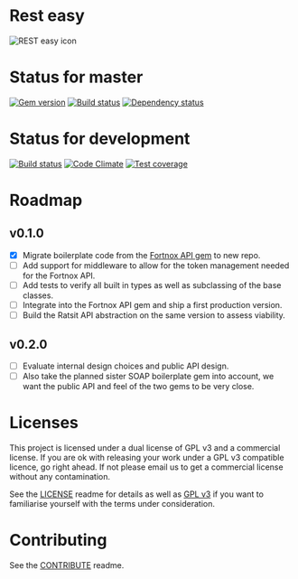 # Rest easy

![REST easy icon](https://avatars3.githubusercontent.com/t/2709673)

# Status for master

[![Gem version](https://img.shields.io/gem/v/rest-easy.svg?style=flat-square)](https://rubygems.org/gems/rest-easy)
[![Build status](https://img.shields.io/travis/accodeing/rest-easy/master.svg?style=flat-square)](https://travis-ci.org/accodeing/rest-easy)
[![Dependency status](https://img.shields.io/gemnasium/accodeing/rest-easy.svg?style=flat-square)](https://gemnasium.com/accodeing/rest-easy)

# Status for development

[![Build status](https://img.shields.io/travis/accodeing/rest-easy/development.svg?style=flat-square)](https://travis-ci.org/accodeing/rest-easy)
[![Code Climate](https://img.shields.io/codeclimate/github/accodeing/rest-easy.svg?style=flat-square)](https://codeclimate.com/github/accodeing/rest-easy)
[![Test coverage](https://img.shields.io/codeclimate/coverage/github/accodeing/rest-easy.svg?style=flat-square)](https://codeclimate.com/github/accodeing/rest-easy/coverage)

# Roadmap

## v0.1.0

* [x] Migrate boilerplate code from the [Fortnox API gem](https://github.com/my-codeworks/fortnox-api) to new repo.
* [ ] Add support for middleware to allow for the token management needed for the Fortnox API.
* [ ] Add tests to verify all built in types as well as subclassing of the base classes.
* [ ] Integrate into the Fortnox API gem and ship a first production version.
* [ ] Build the Ratsit API abstraction on the same version to assess viability.

## v0.2.0

* [ ] Evaluate internal design choices and public API design.
* [ ] Also take the planned sister SOAP boilerplate gem into account, we want the public API and feel of the two gems to be very close.

# Licenses

This project is licensed under a dual license of GPL v3 and a commercial license. If you are ok with releasing your work under a GPL v3 compatible licence, go right ahead. If not please email us to get a commercial license without any contamination.

See the [LICENSE](LICENSE.md) readme for details as well as [GPL v3](GPLv3.txt) if you want to familiarise yourself with the terms under consideration.

# Contributing

See the [CONTRIBUTE](CONTRIBUTE.md) readme.
